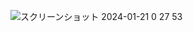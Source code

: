 
![スクリーンショット 2024-01-21 0 27 53](https://github.com/mskk3215/fable_backend/assets/113247174/8956da03-ba4f-4486-a161-0d9583b1810b)
